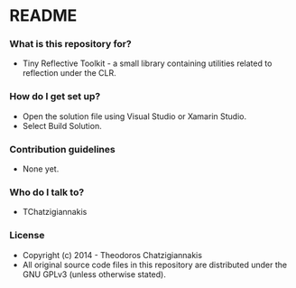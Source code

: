 # README #

### What is this repository for? ###

* Tiny Reflective Toolkit - a small library containing utilities related to reflection under the CLR.

### How do I get set up? ###

* Open the solution file using Visual Studio or Xamarin Studio.
* Select Build Solution.

### Contribution guidelines ###

* None yet.

### Who do I talk to? ###

* TChatzigiannakis

### License ###

* Copyright (c) 2014 - Theodoros Chatzigiannakis
* All original source code files in this repository are distributed under the GNU GPLv3 (unless otherwise stated).